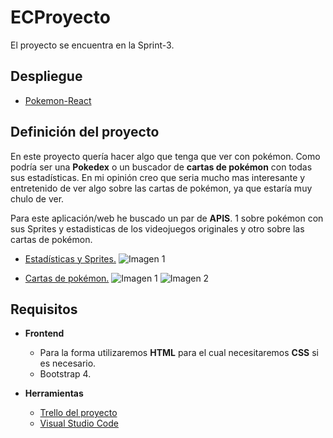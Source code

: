 # ECProyecto
El proyecto se encuentra en la Sprint-3.

## Despliegue

- [Pokemon-React](https://pokedex-react-ec.herokuapp.com)

## Definición del proyecto 

En este proyecto quería hacer algo que tenga que ver con pokémon. Como podría ser una **Pokedex** o un buscador de **cartas de pokémon** con todas sus estadísticas. En mi opinión creo que seria mucho mas interesante y entretenido de ver algo sobre las cartas de pokémon, ya que estaría muy chulo de ver.

Para este aplicación/web he buscado un par de **APIS**. 1 sobre pokémon con sus Sprites y estadisticas de los videojuegos originales y otro sobre las cartas de pokémon.

- [Estadísticas y Sprites.](https://pokeapi.co)
![Imagen 1](https://i.imgur.com/87vLIGp.png)

- [Cartas de pokémon.](https://pokemontcg.io)
![Imagen 1](https://i.imgur.com/jWCDSOA.png)
![Imagen 2](https://i.imgur.com/cfRy0e7.png)

## Requisitos
- **Frontend**
	- Para la forma utilizaremos **HTML** para el cual necesitaremos **CSS** si es necesario.
	- Bootstrap 4.
	
- **Herramientas**
	- [Trello del proyecto](https://trello.com/b/UO7Myv5m/proyecto-cliente-carlos-villar)
	- [Visual Studio Code](https://code.visualstudio.com/download)
